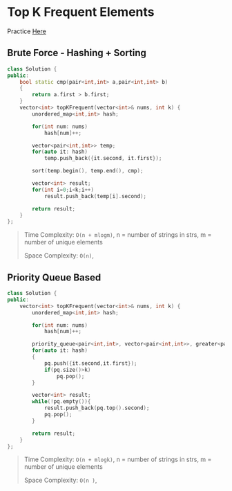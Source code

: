 # Top K Frequent Elements

Practice [Here](https://leetcode.com/problems/top-k-frequent-elements/description/)


## Brute Force - Hashing + Sorting
```cpp
class Solution {
public:
    bool static cmp(pair<int,int> a,pair<int,int> b)
    {
        return a.first > b.first;
    }
    vector<int> topKFrequent(vector<int>& nums, int k) {
        unordered_map<int,int> hash;

        for(int num: nums)
            hash[num]++;

        vector<pair<int,int>> temp;
        for(auto it: hash)
            temp.push_back({it.second, it.first});

        sort(temp.begin(), temp.end(), cmp);

        vector<int> result;
        for(int i=0;i<k;i++)
            result.push_back(temp[i].second);

        return result;
    }
};
```

> Time Complexity: `O(n + mlogm)`, n = number of strings in strs, m = number of unique elements
> 
> Space Complexity: `O(n)`, 

## Priority Queue Based

```cpp
class Solution {
public:
    vector<int> topKFrequent(vector<int>& nums, int k) {
        unordered_map<int,int> hash;

        for(int num: nums)
            hash[num]++;

        priority_queue<pair<int,int>, vector<pair<int,int>>, greater<pair<int,int>>> pq;
        for(auto it: hash)
        {
            pq.push({it.second,it.first});
            if(pq.size()>k)
                pq.pop();
        }

        vector<int> result;
        while(!pq.empty()){
            result.push_back(pq.top().second);
            pq.pop();
        }

        return result;
    }
};
```

> Time Complexity: `O(n + mlogk)`, n = number of strings in strs, m = number of unique elements
> 
> Space Complexity: `O(n )`, 